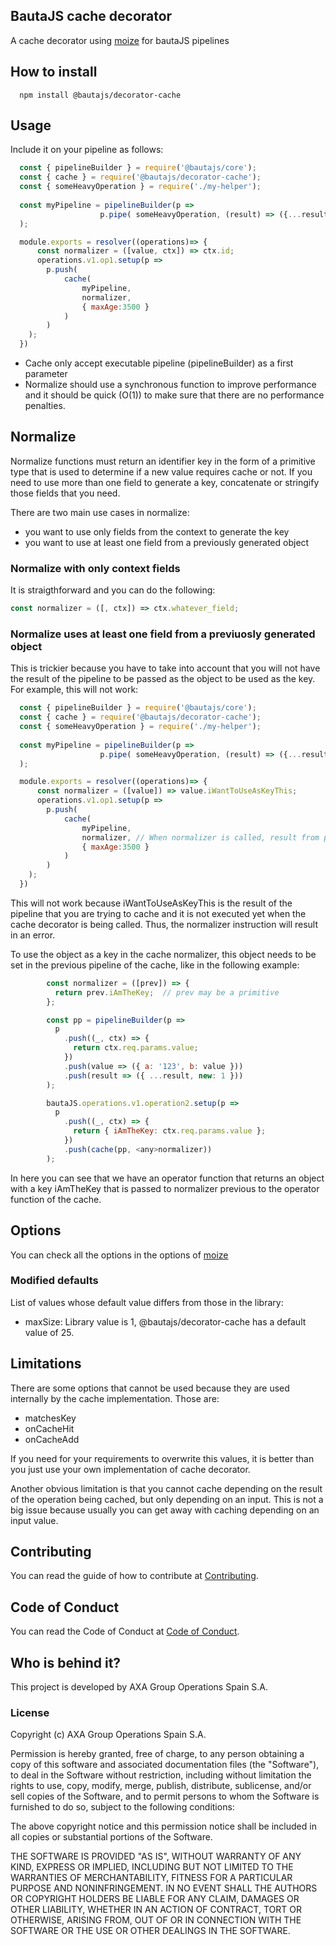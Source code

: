 ## BautaJS cache decorator

A cache decorator using [moize](https://github.com/planttheidea/moize) for bautaJS pipelines


## How to install

```console
  npm install @bautajs/decorator-cache
```


## Usage

Include it on your pipeline as follows:

```js
  const { pipelineBuilder } = require('@bautajs/core');
  const { cache } = require('@bautajs/decorator-cache');
  const { someHeavyOperation } = require('./my-helper');
  
  const myPipeline = pipelineBuilder(p => 
                    p.pipe( someHeavyOperation, (result) => ({...result, otherprop:1}))
  );

  module.exports = resolver((operations)=> {
      const normalizer = ([value, ctx]) => ctx.id;
      operations.v1.op1.setup(p => 
        p.push(
            cache(
                myPipeline, 
                normalizer,
                { maxAge:3500 }
            )
        )
    );
  })
```

- Cache only accept executable pipeline (pipelineBuilder) as a first parameter
- Normalize should use a synchronous function to improve performance and it should be quick (O(1)) to make sure that there are no performance penalties.

## Normalize

Normalize functions must return an identifier key in the form of a primitive type that is used to determine if a new value requires cache or not. If you need to use more than one field to generate a key, concatenate or stringify those fields that you need.

There are two main use cases in normalize: 
- you want to use only fields from the context to generate the key
- you want to use at least one field from a previously generated object

### Normalize with only context fields

It is straigthforward and you can do the following:

```js
const normalizer = ([, ctx]) => ctx.whatever_field;
```

### Normalize uses at least one field from a previuosly generated object

This is trickier because you have to take into account that you will not have the result of the pipeline to be passed as the object to be used as the key. For example, this will not work:


```js
  const { pipelineBuilder } = require('@bautajs/core');
  const { cache } = require('@bautajs/decorator-cache');
  const { someHeavyOperation } = require('./my-helper');
  
  const myPipeline = pipelineBuilder(p => 
                    p.pipe( someHeavyOperation, (result) => ({...result, iWantToUseAsKeyThis:1}))
  );

  module.exports = resolver((operations)=> {
      const normalizer = ([value]) => value.iWantToUseAsKeyThis;
      operations.v1.op1.setup(p => 
        p.push(
            cache(
                myPipeline, 
                normalizer, // When normalizer is called, result from pipeline is not yet there
                { maxAge:3500 }
            )
        )
    );
  })
```

This will not work because iWantToUseAsKeyThis is the result of the pipeline that you are trying to cache and it is not executed yet when the cache decorator is being called. Thus, the normalizer instruction will result in an error. 

To use the object as a key in the cache normalizer, this object needs to be set in the previous pipeline of the cache, like in the following example:

```js
        const normalizer = ([prev]) => {
          return prev.iAmTheKey;  // prev may be a primitive
        };

        const pp = pipelineBuilder(p =>
          p
            .push((_, ctx) => {
              return ctx.req.params.value;
            })
            .push(value => ({ a: '123', b: value }))
            .push(result => ({ ...result, new: 1 }))
        );

        bautaJS.operations.v1.operation2.setup(p =>
          p
            .push((_, ctx) => {
              return { iAmTheKey: ctx.req.params.value };
            })
            .push(cache(pp, <any>normalizer))
        );
```

In here you can see that we have an operator function that returns an object with a key iAmTheKey that is passed to normalizer previous to the operator function of the cache.


## Options

You can check all the options in the options of [moize](https://github.com/planttheidea/moize#configuration-options)

### Modified defaults

List of values whose default value differs from those in the library:

- maxSize: Library value is 1, @bautajs/decorator-cache has a default value of 25.

## Limitations

There are some options that cannot be used because they are used internally by the cache implementation. Those are:

- matchesKey
- onCacheHit
- onCacheAdd

If you need for your requirements to overwrite this values, it is better than you just use your own implementation of cache decorator.

Another obvious limitation is that you cannot cache depending on the result of the operation being cached, but only depending on an input. This is not a big issue because usually you can get away with caching depending on an input value.

## Contributing

You can read the guide of how to contribute at [Contributing](../../CONTRIBUTING.md).

## Code of Conduct

You can read the Code of Conduct at [Code of Conduct](../../CODE_OF_CONDUCT.md).

## Who is behind it?

This project is developed by AXA Group Operations Spain S.A.

### License

Copyright (c) AXA Group Operations Spain S.A.

Permission is hereby granted, free of charge, to any person obtaining a copy of this software and associated documentation files (the "Software"), to deal in the Software without restriction, including without limitation the rights to use, copy, modify, merge, publish, distribute, sublicense, and/or sell copies of the Software, and to permit persons to whom the Software is furnished to do so, subject to the following conditions:

The above copyright notice and this permission notice shall be included in all copies or substantial portions of the Software.

THE SOFTWARE IS PROVIDED "AS IS", WITHOUT WARRANTY OF ANY KIND, EXPRESS OR IMPLIED, INCLUDING BUT NOT LIMITED TO THE WARRANTIES OF MERCHANTABILITY, FITNESS FOR A PARTICULAR PURPOSE AND NONINFRINGEMENT. IN NO EVENT SHALL THE AUTHORS OR COPYRIGHT HOLDERS BE LIABLE FOR ANY CLAIM, DAMAGES OR OTHER LIABILITY, WHETHER IN AN ACTION OF CONTRACT, TORT OR OTHERWISE, ARISING FROM, OUT OF OR IN CONNECTION WITH THE SOFTWARE OR THE USE OR OTHER DEALINGS IN THE SOFTWARE.
